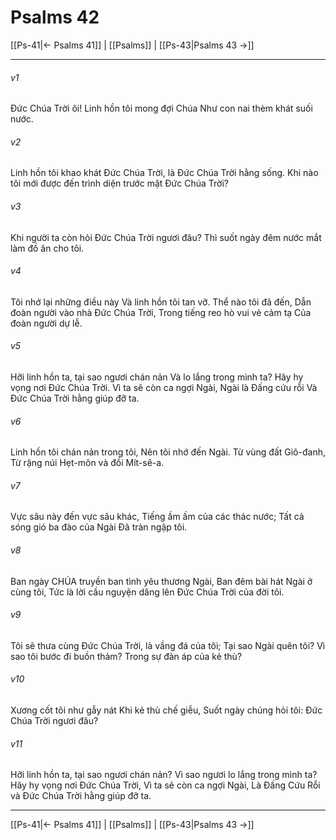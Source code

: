 # Psalms 42

[[Ps-41|← Psalms 41]] | [[Psalms]] | [[Ps-43|Psalms 43 →]]
***



###### v1 
Đức Chúa Trời ôi! Linh hồn tôi mong đợi Chúa Như con nai thèm khát suối nước. 

###### v2 
Linh hồn tôi khao khát Đức Chúa Trời, là Đức Chúa Trời hằng sống. Khi nào tôi mới được đến trình diện trước mặt Đức Chúa Trời? 

###### v3 
Khi người ta còn hỏi Đức Chúa Trời ngươi đâu? Thì suốt ngày đêm nước mắt làm đồ ăn cho tôi. 

###### v4 
Tôi nhớ lại những điều này Và linh hồn tôi tan vỡ. Thể nào tôi đã đến, Dẫn đoàn người vào nhà Đức Chúa Trời, Trong tiếng reo hò vui vẻ cảm tạ Của đoàn người dự lễ. 

###### v5 
Hỡi linh hồn ta, tại sao ngươi chán nản Và lo lắng trong mình ta? Hãy hy vọng nơi Đức Chúa Trời. Vì ta sẽ còn ca ngợi Ngài, Ngài là Đấng cứu rỗi Và Đức Chúa Trời hằng giúp đỡ ta. 

###### v6 
Linh hồn tôi chán nản trong tôi, Nên tôi nhớ đến Ngài. Từ vùng đất Giô-đanh, Từ rặng núi Hẹt-môn và đồi Mít-sê-a. 

###### v7 
Vực sâu này đến vực sâu khác, Tiếng ầm ầm của các thác nước; Tất cả sóng gió ba đào của Ngài Đã tràn ngập tôi. 

###### v8 
Ban ngày CHÚA truyền ban tình yêu thương Ngài, Ban đêm bài hát Ngài ở cùng tôi, Tức là lời cầu nguyện dâng lên Đức Chúa Trời của đời tôi. 

###### v9 
Tôi sẽ thưa cùng Đức Chúa Trời, là vầng đá của tôi; Tại sao Ngài quên tôi? Vì sao tôi bước đi buồn thảm? Trong sự đàn áp của kẻ thù? 

###### v10 
Xương cốt tôi như gẫy nát Khi kẻ thù chế giễu, Suốt ngày chúng hỏi tôi: Đức Chúa Trời ngươi đâu? 

###### v11 
Hỡi linh hồn ta, tại sao ngươi chán nản? Vì sao ngươi lo lắng trong mình ta? Hãy hy vọng nơi Đức Chúa Trời, Vì ta sẽ còn ca ngợi Ngài, Là Đấng Cứu Rỗi và Đức Chúa Trời hằng giúp đỡ ta.

***
[[Ps-41|← Psalms 41]] | [[Psalms]] | [[Ps-43|Psalms 43 →]]

